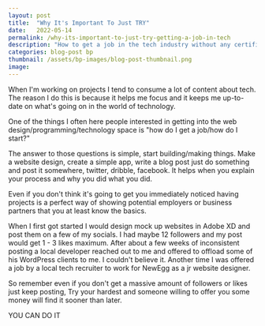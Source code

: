 ```yaml
---
layout: post
title:  "Why It's Important To Just TRY"
date:   2022-05-14
permalink: /why-its-important-to-just-try-getting-a-job-in-tech
description: "How to get a job in the tech industry without any certification"
categories: blog-post bp
thumbnail: /assets/bp-images/blog-post-thumbnail.png
image: 
---
```


When I'm working on projects I tend to consume a lot of content about tech.  The reason I do this is because it helps me focus and it keeps me up-to-date on what's going on in the world of technology.

One of the things I often here people interested in getting into the web design/programming/technology space is "how do I get a job/how do I start?" 

The answer to those questions is simple, start building/making things.  Make a website design, create a simple app, write a blog post just do something and post it somewhere, twitter, dribble, facebook.  It helps when you explain your process and why you did what you did.

Even if you don't think it's going to get you immediately noticed having projects is a perfect way of showing potential employers or business partners that you at least know the basics.  

When I first got started I would design mock up websites in Adobe XD and post them on a few of my socials. I had maybe 12 followers and my post would get 1 - 3 likes maximum.  After about a few weeks of inconsistent posting a local developer reached out to me and offered to offload some of his WordPress clients to me.  I couldn't believe it.  Another time I was offered a job by a local tech recruiter to work for NewEgg as a jr website designer. 

So remember even if you don't get a massive amount of followers or likes just keep posting, Try your hardest and someone willing to offer you some money will find it sooner than later.

YOU CAN DO IT

